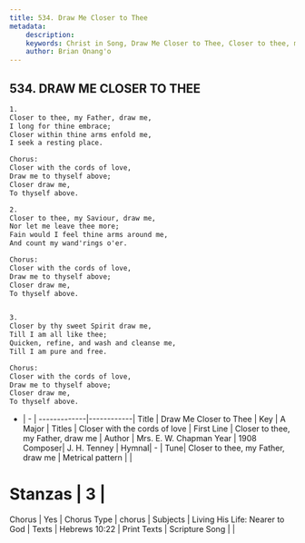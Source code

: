 ```yaml
---
title: 534. Draw Me Closer to Thee
metadata:
    description: 
    keywords: Christ in Song, Draw Me Closer to Thee, Closer to thee, my Father, draw me, Closer with the cords of love
    author: Brian Onang'o
---
```



## 534. DRAW ME CLOSER TO THEE

```txt
1.
Closer to thee, my Father, draw me,
I long for thine embrace;
Closer within thine arms enfold me,
I seek a resting place.

Chorus:
Closer with the cords of love,
Draw me to thyself above;
Closer draw me, 
To thyself above.

2.
Closer to thee, my Saviour, draw me,
Nor let me leave thee more;
Fain would I feel thine arms around me,
And count my wand'rings o'er. 

Chorus:
Closer with the cords of love,
Draw me to thyself above;
Closer draw me, 
To thyself above.


3.
Closer by thy sweet Spirit draw me,
Till I am all like thee;
Quicken, refine, and wash and cleanse me,
Till I am pure and free. 

Chorus:
Closer with the cords of love,
Draw me to thyself above;
Closer draw me, 
To thyself above.

```

- |   -  |
-------------|------------|
Title | Draw Me Closer to Thee |
Key | A Major |
Titles | Closer with the cords of love |
First Line | Closer to thee, my Father, draw me |
Author | Mrs. E. W. Chapman
Year | 1908
Composer| J. H. Tenney |
Hymnal|  - |
Tune| Closer to thee, my Father, draw me |
Metrical pattern | |
# Stanzas | 3 |
Chorus | Yes |
Chorus Type | chorus |
Subjects | Living His Life: Nearer to God |
Texts | Hebrews 10:22 |
Print Texts | 
Scripture Song |  |
  

